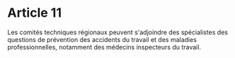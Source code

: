 # Article 11

Les comités techniques régionaux peuvent s'adjoindre des spécialistes des questions de prévention des accidents du travail et des maladies professionnelles, notamment des médecins inspecteurs du travail.
